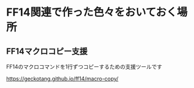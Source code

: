 # FF14関連で作った色々をおいておく場所

## FF14マクロコピー支援

FF14のマクロコマンドを1行ずつコピーするための支援ツールです

https://geckotang.github.io/ff14/macro-copy/
